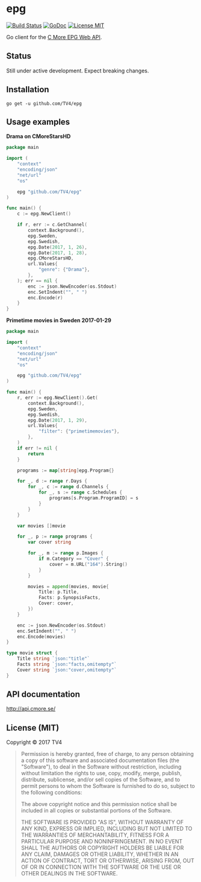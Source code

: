 # epg

[![Build Status](https://travis-ci.org/TV4/epg.svg?branch=master)](https://travis-ci.org/TV4/epg)
[![GoDoc](https://img.shields.io/badge/godoc-reference-blue.svg?style=flat)](https://godoc.org/github.com/TV4/epg)
[![License MIT](https://img.shields.io/badge/license-MIT-lightgrey.svg?style=flat)](https://github.com/TV4/epg#license-mit)

Go client for the [C More EPG Web API](http://api.cmore.se/).

## Status

Still under active development. Expect breaking changes.

## Installation

    go get -u github.com/TV4/epg

## Usage examples

**Drama on CMoreStarsHD**

```go
package main

import (
	"context"
	"encoding/json"
	"net/url"
	"os"

	epg "github.com/TV4/epg"
)

func main() {
	c := epg.NewClient()

	if r, err := c.GetChannel(
		context.Background(),
		epg.Sweden,
		epg.Swedish,
		epg.Date(2017, 1, 26),
		epg.Date(2017, 1, 28),
		epg.CMoreStarsHD,
		url.Values{
			"genre": {"Drama"},
		},
	); err == nil {
		enc := json.NewEncoder(os.Stdout)
		enc.SetIndent("", " ")
		enc.Encode(r)
	}
}
```

**Primetime movies in Sweden 2017-01-29**

```go
package main

import (
	"context"
	"encoding/json"
	"net/url"
	"os"

	epg "github.com/TV4/epg"
)

func main() {
	r, err := epg.NewClient().Get(
		context.Background(),
		epg.Sweden,
		epg.Swedish,
		epg.Date(2017, 1, 29),
		url.Values{
			"filter": {"primetimemovies"},
		},
	)
	if err != nil {
		return
	}

	programs := map[string]epg.Program{}

	for _, d := range r.Days {
		for _, c := range d.Channels {
			for _, s := range c.Schedules {
				programs[s.Program.ProgramID] = s
			}
		}
	}

	var movies []movie

	for _, p := range programs {
		var cover string

		for _, m := range p.Images {
			if m.Category == "Cover" {
				cover = m.URL("164").String()
			}
		}

		movies = append(movies, movie{
			Title: p.Title,
			Facts: p.SynopsisFacts,
			Cover: cover,
		})
	}

	enc := json.NewEncoder(os.Stdout)
	enc.SetIndent("", " ")
	enc.Encode(movies)
}

type movie struct {
	Title string `json:"title"`
	Facts string `json:"facts,omitempty"`
	Cover string `json:"cover,omitempty"`
}
```

## API documentation

<http://api.cmore.se/>

## License (MIT)

Copyright © 2017 TV4

> Permission is hereby granted, free of charge, to any person obtaining
> a copy of this software and associated documentation files (the "Software"),
> to deal in the Software without restriction, including without limitation
> the rights to use, copy, modify, merge, publish, distribute, sublicense,
> and/or sell copies of the Software, and to permit persons to whom the
> Software is furnished to do so, subject to the following conditions:
>
> The above copyright notice and this permission notice shall be included
> in all copies or substantial portions of the Software.
>
> THE SOFTWARE IS PROVIDED "AS IS", WITHOUT WARRANTY OF ANY KIND,
> EXPRESS OR IMPLIED, INCLUDING BUT NOT LIMITED TO THE WARRANTIES
> OF MERCHANTABILITY, FITNESS FOR A PARTICULAR PURPOSE AND NONINFRINGEMENT.
> IN NO EVENT SHALL THE AUTHORS OR COPYRIGHT HOLDERS BE LIABLE FOR ANY CLAIM,
> DAMAGES OR OTHER LIABILITY, WHETHER IN AN ACTION OF CONTRACT,
> TORT OR OTHERWISE, ARISING FROM, OUT OF OR IN CONNECTION WITH THE SOFTWARE
> OR THE USE OR OTHER DEALINGS IN THE SOFTWARE.
